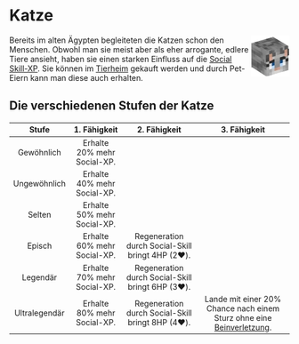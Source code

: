 # Katze

<img align="right" width="70" eight="75" src="../../../assets/image/pets/Katze.png">


Bereits im alten Ägypten begleiteten die Katzen schon den Menschen. Obwohl man sie meist aber als eher arrogante, edlere Tiere ansieht, haben sie einen starken Einfluss auf die [Social Skill-XP](../../pages/skills/social.md). Sie können im [Tierheim](../../pages/gebäude/tierheim.md) gekauft werden und durch Pet-Eiern kann man diese auch erhalten.

## Die verschiedenen Stufen der Katze

| Stufe | 1. Fähigkeit | 2. Fähigkeit | 3. Fähigkeit |
|:-:|:-:|:-:|:-:|
| Gewöhnlich | Erhalte 20% mehr Social-XP. |
| Ungewöhnlich | Erhalte 40% mehr Social-XP. |
| Selten | Erhalte 50% mehr Social-XP. |
| Episch | Erhalte 60% mehr Social-XP. | Regeneration durch Social-Skill bringt 4HP (2❤️). |
| Legendär | Erhalte 70% mehr Social-XP. | Regeneration durch Social-Skill bringt 6HP (3❤️). |
| Ultralegendär | Erhalte 80% mehr Social-XP. | Regeneration durch Social-Skill bringt 8HP (4❤️). | Lande mit einer 20% Chance nach einem Sturz ohne eine [Beinverletzung](../../pages/krankheiten/beinverletzungen.md). |
